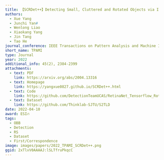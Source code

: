 ```yaml
---
title: 【SCRDet++】Detecting Small, Cluttered and Rotated Objects via Instance-Level Feature Denoising and Rotation Loss Smoothing
authors:
  - Xue Yang
  - Junchi Yan#
  - Wenlong Liao
  - Xiaokang Yang
  - Jin Tang
  - Tao He
journal_conference: IEEE Transactions on Pattern Analysis and Machine Intelligence
short_name: TPAMI
type: Journal
year: 2022
additional_info: 45(2), 2384-2399
attachments:
  - text: PDF
    link: https://arxiv.org/abs/2004.13316
  - text: Homepage
    link: https://yangxue0827.github.io/SCRDet++.html
  - text: Code
    link: https://github.com/DetectionTeamUCAS/RetinaNet_Tensorflow_Rotation
  - text: Dataset
    link: https://github.com/Thinklab-SJTU/S2TLD
date: 2022-04-10
award: ESI🔥
tags:
  - OBB
  - Detection
  - RS
  - Dataset
  - First/Correspondence
image: images/papers/2022_TPAMI_SCRDet++.png
ggid: 2xTlvV0AAAAJ:lSLTfruPkqcC
---
```

